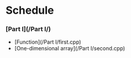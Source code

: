 # Schedule

### [Part I](/Part I/)
  * [Function](/Part I/first.cpp)
  * [One-dimensional array](/Part I/second.cpp)
